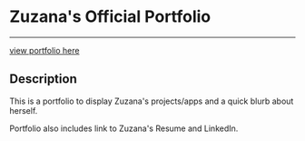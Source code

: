 # Zuzana's Official Portfolio
______________________

[view portfolio here](http://www.zuzanavolny.com/)


## Description
This is a portfolio to display Zuzana's projects/apps and a quick blurb about herself. 

Portfolio also includes link to Zuzana's Resume and LinkedIn. 
